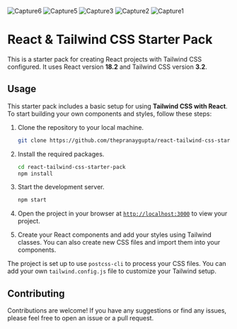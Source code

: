 ![Capture6](https://github.com/Anand-kumar-verma/MRP/assets/93877167/b480990b-1762-416a-a1fe-68bc0efef44a)
![Capture5](https://github.com/Anand-kumar-verma/MRP/assets/93877167/b57d4c09-226f-4442-9b7b-b2c34dc09798)
![Capture3](https://github.com/Anand-kumar-verma/MRP/assets/93877167/7a25a4db-4d3b-4a2f-bc50-917938b73665)
![Capture2](https://github.com/Anand-kumar-verma/MRP/assets/93877167/2e40416b-100e-4844-a586-9f850f977301)
![Capture1](https://github.com/Anand-kumar-verma/MRP/assets/93877167/c34ee87d-673e-452e-b56d-edfdc466413a)
# React & Tailwind CSS Starter Pack

This is a starter pack for creating React projects with Tailwind CSS configured. It uses React version **18.2** and Tailwind CSS version **3.2**.

## Usage

This starter pack includes a basic setup for using **Tailwind CSS with React**. To start building your own components and styles, follow these steps:

1. Clone the repository to your local machine.
    ```sh
    git clone https://github.com/thepranaygupta/react-tailwind-css-starter-pack.git
    ```

1. Install the required packages.
    ```sh
    cd react-tailwind-css-starter-pack
    npm install
    ```

1. Start the development server.
    ```sh
    npm start
    ```
1. Open the project in your browser at [`http://localhost:3000`](http://localhost:3000) to view your project.
1. Create your React components and add your styles using Tailwind classes. You can also create new CSS files and import them into your components.

The project is set up to use `postcss-cli` to process your CSS files. You can add your own `tailwind.config.js` file to customize your Tailwind setup.

## Contributing

Contributions are welcome! If you have any suggestions or find any issues, please feel free to open an issue or a pull request.

